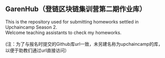 ## GarenHub（登链区块链集训营第二期作业库）
This is the repository used for submitting homeworks settled in Upchaincamp Season 2.<br>
Welcome teaching assistants to check my homeworks. <br><br>
(注：为了与报名时提交的Github库url一致，未另建名称为upchaincamp的库，以便于助教们通过url直接访问）
